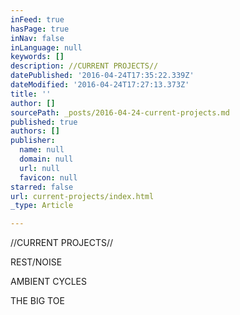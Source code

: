 ```yaml
---
inFeed: true
hasPage: true
inNav: false
inLanguage: null
keywords: []
description: //CURRENT PROJECTS//
datePublished: '2016-04-24T17:35:22.339Z'
dateModified: '2016-04-24T17:27:13.373Z'
title: ''
author: []
sourcePath: _posts/2016-04-24-current-projects.md
published: true
authors: []
publisher:
  name: null
  domain: null
  url: null
  favicon: null
starred: false
url: current-projects/index.html
_type: Article

---
```

//CURRENT PROJECTS//

REST/NOISE

AMBIENT CYCLES

THE BIG TOE